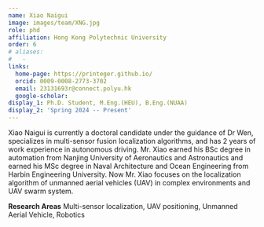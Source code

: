 ```yaml
---
name: Xiao Naigui
image: images/team/XNG.jpg
role: phd
affiliation: Hong Kong Polytechnic University
order: 6
# aliases:
#   - 
links:
  home-page: https://printeger.github.io/
  orcid: 0009-0008-2773-3702
  email: 23131693r@connect.polyu.hk
  google-scholar: 
display_1: Ph.D. Student, M.Eng.(HEU), B.Eng.(NUAA)
display_2: 'Spring 2024 -- Present'
---
```


Xiao Naigui is currently a doctoral candidate under the guidance of Dr Wen, specializes in multi-sensor fusion localization algorithms, and has 2 years of work experience in autonomous driving. Mr. Xiao earned his BSc degree in automation from Nanjing University of Aeronautics and Astronautics and earned his MSc degree in Naval Architecture and Ocean Engineering from Harbin Engineering University. Now Mr. Xiao focuses on the localization algorithm of unmanned aerial vehicles (UAV) in complex environments and UAV swarm system. 

**Research Areas**
Multi-sensor localization, UAV positioning, Unmanned Aerial Vehicle, Robotics